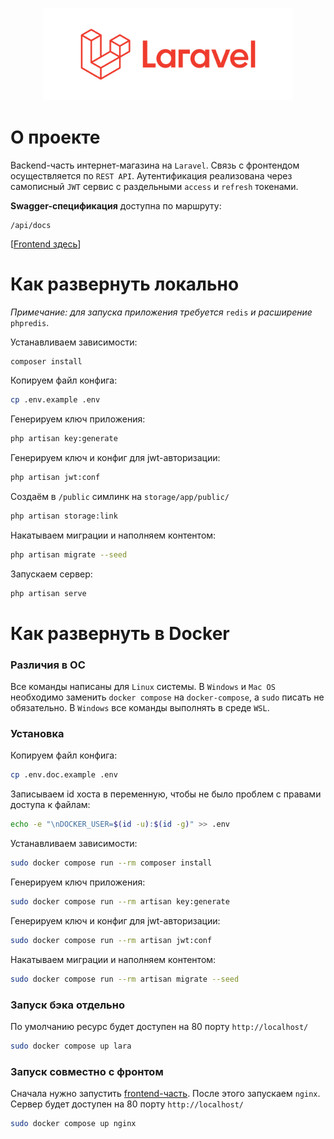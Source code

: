 <p align="center"><img src="https://raw.githubusercontent.com/Rib0v/soundhead_back/7dfe94fc7ff10fbd7d23e79adc7a3e894df1dbf6/storage/app/laravel-logo.svg" width="400" alt="Laravel Logo"></p>

# О проекте

Backend-часть интернет-магазина на `Laravel`. Связь с фронтендом осуществляется по `REST API`. Аутентификация реализована через самописный `JWT` сервис с раздельными `access` и `refresh` токенами.

**Swagger-спецификация** доступна по маршруту:

```
/api/docs
```

[[Frontend здесь](https://github.com/Rib0v/soundhead_front)]

# Как развернуть локально

*Примечание: для запуска приложения требуется* `redis` *и расширение* `phpredis`.

Устанавливаем зависимости:

```bash
composer install
```

Копируем файл конфига:

```bash
cp .env.example .env
```

Генерируем ключ приложения:

```bash
php artisan key:generate
```

Генерируем ключ и конфиг для jwt-авторизации:

```bash
php artisan jwt:conf
```

Создаём в `/public` симлинк на `storage/app/public/` 

```bash
php artisan storage:link
```

Накатываем миграции и наполняем контентом:

```bash
php artisan migrate --seed
```

Запускаем сервер:

```bash
php artisan serve
```

# Как развернуть в Docker

### Различия в ОС

Все команды написаны для `Linux` системы. В `Windows` и `Mac OS` необходимо заменить `docker compose` на `docker-compose`, а `sudo` писать не обязательно. В `Windows` все команды выполнять в среде `WSL`.

### Установка

Копируем файл конфига:

```bash
cp .env.doc.example .env
```

Записываем id хоста в переменную, чтобы не было проблем с правами доступа к файлам:

```bash
echo -e "\nDOCKER_USER=$(id -u):$(id -g)" >> .env
```

Устанавливаем зависимости:

```bash
sudo docker compose run --rm composer install
```

Генерируем ключ приложения:

```bash
sudo docker compose run --rm artisan key:generate
```

Генерируем ключ и конфиг для jwt-авторизации:

```bash
sudo docker compose run --rm artisan jwt:conf
```

Накатываем миграции и наполняем контентом:

```bash
sudo docker compose run --rm artisan migrate --seed
```

### Запуск бэка отдельно

По умолчанию ресурс будет доступен на 80 порту `http://localhost/` 

```bash
sudo docker compose up lara
```

### Запуск совместно с фронтом

Сначала нужно запустить [frontend-часть](https://github.com/Rib0v/soundhead_front). После этого запускаем `nginx`. Сервер будет доступен на 80 порту `http://localhost/` 

```bash
sudo docker compose up nginx
```
